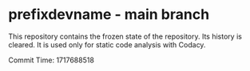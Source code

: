 # prefixdevname - main branch

This repository contains the frozen state of the repository.
Its history is cleared. It is used only for static code
analysis with Codacy.

Commit Time: 1717688518
